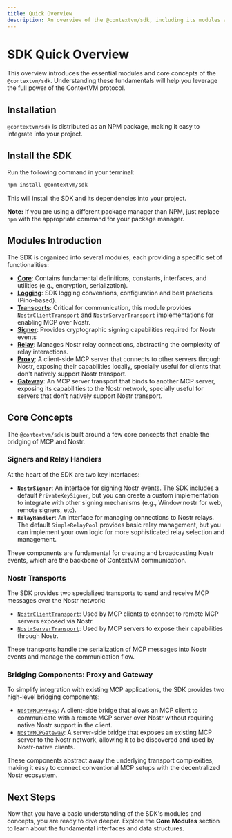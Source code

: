 ```yaml
---
title: Quick Overview
description: An overview of the @contextvm/sdk, including its modules and core concepts.
---
```


# SDK Quick Overview

This overview introduces the essential modules and core concepts of the `@contextvm/sdk`. Understanding these fundamentals will help you leverage the full power of the ContextVM protocol.

## Installation

`@contextvm/sdk` is distributed as an NPM package, making it easy to integrate into your project.

## Install the SDK

Run the following command in your terminal:

```bash
npm install @contextvm/sdk
```

This will install the SDK and its dependencies into your project.

**Note:** If you are using a different package manager than NPM, just replace `npm` with the appropriate command for your package manager.

## Modules Introduction

The SDK is organized into several modules, each providing a specific set of functionalities:

- **[Core](/core/interfaces)**: Contains fundamental definitions, constants, interfaces, and utilities (e.g., encryption, serialization).
- **[Logging](/core/logging)**: SDK logging conventions, configuration and best practices (Pino-based).
- **[Transports](/transports/base-nostr-transport)**: Critical for communication, this module provides `NostrClientTransport` and `NostrServerTransport` implementations for enabling MCP over Nostr.
- **[Signer](/signer/nostr-signer-interface)**: Provides cryptographic signing capabilities required for Nostr events
- **[Relay](/relay/relay-handler-interface)**: Manages Nostr relay connections, abstracting the complexity of relay interactions.
- **[Proxy](/proxy/overview)**: A client-side MCP server that connects to other servers through Nostr, exposing their capabilities locally, specially useful for clients that don't natively support Nostr transport.
- **[Gateway](/overview)**: An MCP server transport that binds to another MCP server, exposing its capabilities to the Nostr network, specially useful for servers that don't natively support Nostr transport.

## Core Concepts

The `@contextvm/sdk` is built around a few core concepts that enable the bridging of MCP and Nostr.

### Signers and Relay Handlers

At the heart of the SDK are two key interfaces:

- **`NostrSigner`**: An interface for signing Nostr events. The SDK includes a default `PrivateKeySigner`, but you can create a custom implementation to integrate with other signing mechanisms (e.g., Window.nostr for web, remote signers, etc).
- **`RelayHandler`**: An interface for managing connections to Nostr relays. The default `SimpleRelayPool` provides basic relay management, but you can implement your own logic for more sophisticated relay selection and management.

These components are fundamental for creating and broadcasting Nostr events, which are the backbone of ContextVM communication.

### Nostr Transports

The SDK provides two specialized transports to send and receive MCP messages over the Nostr network:

- [`NostrClientTransport`](/transports/nostr-client-transport): Used by MCP clients to connect to remote MCP servers exposed via Nostr.
- [`NostrServerTransport`](/transports/nostr-server-transport): Used by MCP servers to expose their capabilities through Nostr.

These transports handle the serialization of MCP messages into Nostr events and manage the communication flow.

### Bridging Components: Proxy and Gateway

To simplify integration with existing MCP applications, the SDK provides two high-level bridging components:

- [`NostrMCPProxy`](/proxy/overview): A client-side bridge that allows an MCP client to communicate with a remote MCP server over Nostr without requiring native Nostr support in the client.
- [`NostrMCPGateway`](/overview): A server-side bridge that exposes an existing MCP server to the Nostr network, allowing it to be discovered and used by Nostr-native clients.

These components abstract away the underlying transport complexities, making it easy to connect conventional MCP setups with the decentralized Nostr ecosystem.

## Next Steps

Now that you have a basic understanding of the SDK's modules and concepts, you are ready to dive deeper. Explore the **Core Modules** section to learn about the fundamental interfaces and data structures.
